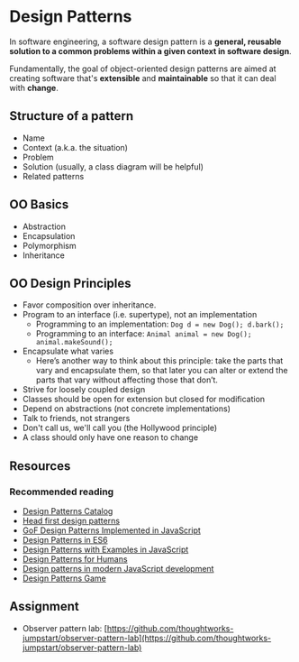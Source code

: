 # Design Patterns

In software engineering, a software design pattern is a **general, reusable solution to a common problems within a given context in software design**.

Fundamentally, the goal of object-oriented design patterns are aimed at creating software that's **extensible** and **maintainable** so that it can deal with **change**.

## Structure of a pattern

* Name
* Context \(a.k.a. the situation\)
* Problem
* Solution \(usually, a class diagram will be helpful\)
* Related patterns

## OO Basics

* Abstraction
* Encapsulation
* Polymorphism
* Inheritance

## OO Design Principles

* Favor composition over inheritance.
* Program to an interface \(i.e. supertype\), not an implementation
  * Programming to an implementation: `Dog d = new Dog(); d.bark();`
  * Programming to an interface: `Animal animal = new Dog(); animal.makeSound();`
* Encapsulate what varies
  * Here’s another way to think about this principle: take the parts that vary and encapsulate them, so that later you can alter or extend the parts that vary without affecting those that don’t.
* Strive for loosely coupled design
* Classes should be open for extension but closed for modification
* Depend on abstractions \(not concrete implementations\)
* Talk to friends, not strangers
* Don't call us, we'll call you \(the Hollywood principle\)
* A class should only have one reason to change

## Resources

### Recommended reading

* [Design Patterns Catalog](https://refactoring.guru/design-patterns/catalog)
* [Head first design patterns](https://www.amazon.com/Head-First-Design-Patterns-Brain-Friendly/dp/0596007124)
* [GoF Design Patterns Implemented in JavaScript](https://github.com/fbeline/Design-Patterns-JS)
* [Design Patterns in ES6](http://loredanacirstea.github.io/es6-design-patterns/)
* [Design Patterns with Examples in JavaScript](http://www.dofactory.com/javascript/design-patterns)
* [Design Patterns for Humans](https://github.com/kamranahmedse/design-patterns-for-humans)
* [Design patterns in modern JavaScript development](https://levelup.gitconnected.com/design-patterns-in-modern-javascript-development-ec84d8be06ca)
* [Design Patterns Game](https://designpatternsgame.com/)

## Assignment

* Observer pattern lab: [https://github.com/thoughtworks-jumpstart/observer-pattern-lab](https://github.com/thoughtworks-jumpstart/observer-pattern-lab)

